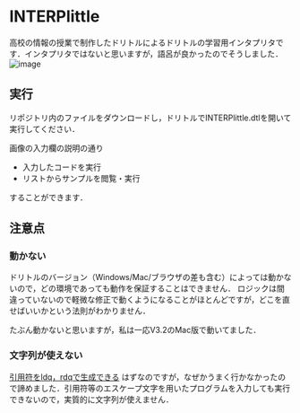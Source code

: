 # INTERPlittle
高校の情報の授業で制作したドリトルによるドリトルの学習用インタプリタです．インタプリタではないと思いますが，語呂が良かったのでそうしました．
![image](https://user-images.githubusercontent.com/49985092/95007498-a118c100-064b-11eb-8ec7-4cbe32e6c97a.png)

## 実行
リポジトリ内のファイルをダウンロードし，ドリトルでINTERPlittle.dtlを開いて実行してください．

画像の入力欄の説明の通り

* 入力したコードを実行
* リストからサンプルを閲覧・実行

することができます．

## 注意点
### 動かない
ドリトルのバージョン（Windows/Mac/ブラウザの差も含む）によっては動かないので，どの環境であっても動作を保証することはできません．
ロジックは間違っていないので軽微な修正で動くようになることがほとんどですが，どこを直せばいいかという法則がわかりません．

たぶん動かないと思いますが，私は一応V3.2のMac版で動いてました．

### 文字列が使えない
[引用符をldq，rdqで生成できる](https://dolittle.eplang.jp/ref_basic?s[]=%E5%BC%95%E7%94%A8%E7%AC%A6#%E6%96%87%E5%AD%97%E5%88%97)
はずなのですが，なぜかうまく行かなかったので諦めました．引用符等のエスケープ文字を用いたプログラムを入力しても実行できないので，実質的に文字列が使えません．
